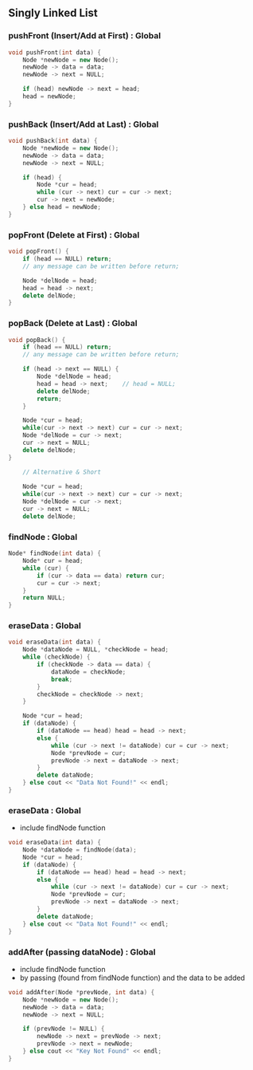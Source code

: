 ## Singly Linked List 

### pushFront (Insert/Add at First) : Global
```cpp
void pushFront(int data) {
    Node *newNode = new Node();
    newNode -> data = data;
    newNode -> next = NULL;

    if (head) newNode -> next = head;
    head = newNode;
}
```

### pushBack (Insert/Add at Last) : Global
```cpp
void pushBack(int data) {
    Node *newNode = new Node();
    newNode -> data = data;
    newNode -> next = NULL;

    if (head) {
        Node *cur = head;
        while (cur -> next) cur = cur -> next;
        cur -> next = newNode;
    } else head = newNode;
}
```

### popFront (Delete at First) : Global
```cpp
void popFront() {
    if (head == NULL) return; 
    // any message can be written before return;

    Node *delNode = head;
    head = head -> next;
    delete delNode;
}
```

### popBack (Delete at Last) : Global
```cpp
void popBack() {
    if (head == NULL) return; 
    // any message can be written before return;

    if (head -> next == NULL) {
        Node *delNode = head;
        head = head -> next;    // head = NULL;
        delete delNode;
        return;
    }

    Node *cur = head;
    while(cur -> next -> next) cur = cur -> next;
    Node *delNode = cur -> next;
    cur -> next = NULL;
    delete delNode;
}
```

```cpp
    // Alternative & Short
    
    Node *cur = head;
    while(cur -> next -> next) cur = cur -> next;
    Node *delNode = cur -> next;
    cur -> next = NULL;
    delete delNode;
```

### findNode : Global
```cpp
Node* findNode(int data) {
    Node* cur = head;
    while (cur) {
        if (cur -> data == data) return cur;
        cur = cur -> next;
    }
    return NULL;
}
```

### eraseData : Global
```cpp
void eraseData(int data) {
    Node *dataNode = NULL, *checkNode = head;
    while (checkNode) {
        if (checkNode -> data == data) {
            dataNode = checkNode;
            break;
        }
        checkNode = checkNode -> next;
    }

    Node *cur = head;
    if (dataNode) {
        if (dataNode == head) head = head -> next; 
        else {
            while (cur -> next != dataNode) cur = cur -> next;
            Node *prevNode = cur;
            prevNode -> next = dataNode -> next;
        }
        delete dataNode;
    } else cout << "Data Not Found!" << endl;
}
```

### eraseData : Global
- include findNode function
```cpp
void eraseData(int data) {
    Node *dataNode = findNode(data);
    Node *cur = head;
    if (dataNode) {
        if (dataNode == head) head = head -> next; 
        else {
            while (cur -> next != dataNode) cur = cur -> next;
            Node *prevNode = cur;
            prevNode -> next = dataNode -> next;
        }
        delete dataNode;
    } else cout << "Data Not Found!" << endl;
}
```

### addAfter (passing dataNode) : Global
- include findNode function
- by passing (found from findNode function) and the data to be added
```cpp
void addAfter(Node *prevNode, int data) {
    Node *newNode = new Node();
    newNode -> data = data;
    newNode -> next = NULL;

    if (prevNode != NULL) {
        newNode -> next = prevNode -> next;
        prevNode -> next = newNode;
    } else cout << "Key Not Found" << endl;
}
```
